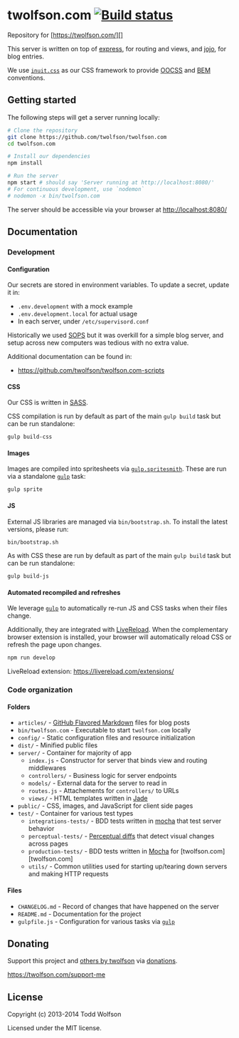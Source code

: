 # twolfson.com [![Build status](https://travis-ci.org/twolfson/twolfson.com.png?branch=master)](https://travis-ci.org/twolfson/twolfson.com)

Repository for [https://twolfson.com/][]

This server is written on top of [express][], for routing and views, and [jojo][], for blog entries.

We use [`inuit.css`][] as our CSS framework to provide [OOCSS][] and [BEM][] conventions.

[https://twolfson.com/]: https://twolfson.com/
[express]: https://expressjs.com/
[jojo]: https://github.com/twolfson/jojo/
[`inuit.css`]: https://github.com/csswizardry/inuit.css
[OOCSS]: https://oocss.org/
[BEM]: https://bem.info/

## Getting started
The following steps will get a server running locally:

```bash
# Clone the repository
git clone https://github.com/twolfson/twolfson.com
cd twolfson.com

# Install our dependencies
npm install

# Run the server
npm start # should say 'Server running at http://localhost:8080/'
# For continuous development, use `nodemon`
# nodemon -x bin/twolfson.com
```

The server should be accessible via your browser at [http://localhost:8080/](http://localhost:8080/)

## Documentation
### Development
#### Configuration
Our secrets are stored in environment variables. To update a secret, update it in:

- `.env.development` with a mock example
- `.env.development.local` for actual usage
- In each server, under `/etc/supervisord.conf`

Historically we used [SOPS][] but it was overkill for a simple blog server, and setup across new computers was tedious with no extra value.

[SOPS]: https://github.com/mozilla/sops

Additional documentation can be found in:

- https://github.com/twolfson/twolfson.com-scripts

#### CSS
Our CSS is written in [SASS][].

CSS compilation is run by default as part of the main `gulp build` task but can be run standalone:

```bash
gulp build-css
```

[SASS]: https://sass-lang.com/
[`libsass`]: https://github.com/sass/libsass

#### Images
Images are compiled into spritesheets via [`gulp.spritesmith`][]. These are run via a standalone [`gulp`][] task:

```bash
gulp sprite
```

[`gulp`]: https://gulpjs.com/
[`gulp.spritesmith`]: https://github.com/twolfson/gulp.spritesmith

#### JS
External JS libraries are managed via `bin/bootstrap.sh`. To install the latest versions, please run:

```bash
bin/bootstrap.sh
```

As with CSS these are run by default as part of the main `gulp build` task but can be run standalone:

```bash
gulp build-js
```

#### Automated recompiled and refreshes
We leverage [`gulp`][] to automatically re-run JS and CSS tasks when their files change.

Additionally, they are integrated with [LiveReload][]. When the complementary browser extension is installed, your browser will automatically reload CSS or refresh the page upon changes.

```bash
npm run develop
```

LiveReload extension: https://livereload.com/extensions/

[LiveReload]: https://livereload.com/

### Code organization
#### Folders
- `articles/` - [GitHub Flavored Markdown][] files for blog posts
- `bin/twolfson.com` - Executable to start `twolfson.com` locally
- `config/` - Static configuration files and resource initialization
- `dist/` - Minified public files
- `server/` - Container for majority of app
    - `index.js` - Constructor for server that binds view and routing middlewares
    - `controllers/` - Business logic for server endpoints
    - `models/` - External data for the server to read in
    - `routes.js` - Attachements for `controllers/` to URLs
    - `views/` - HTML templates written in [Jade][]
- `public/` - CSS, images, and JavaScript for client side pages
- `test/` - Container for various test types
    - `integrations-tests/` - BDD tests written in [mocha][] that test server behavior
    - `perceptual-tests/` - [Perceptual diffs][] that detect visual changes across pages
    - `production-tests/` - BDD tests written in [Mocha][mocha] for [twolfson.com][twolfson.com]
    - `utils/` - Common utilities used for starting up/tearing down servers and making HTTP requests

[GitHub Flavored Markdown]: https://help.github.com/articles/github-flavored-markdown
[Jade]: https://jade-lang.com/
[mocha]: https://github.com/tj/mocha/
[Perceptual diffs]: https://www.youtube.com/watch?v=UMnZiTL0tUc

#### Files
- `CHANGELOG.md` - Record of changes that have happened on the server
- `README.md` - Documentation for the project
- `gulpfile.js` - Configuration for various tasks via [`gulp`][]

## Donating
Support this project and [others by twolfson][twolfson-projects] via [donations][twolfson-support-me].

<https://twolfson.com/support-me>

[twolfson-projects]: https://twolfson.com/projects
[twolfson-support-me]: https://twolfson.com/support-me

## License
Copyright (c) 2013-2014 Todd Wolfson

Licensed under the MIT license.
